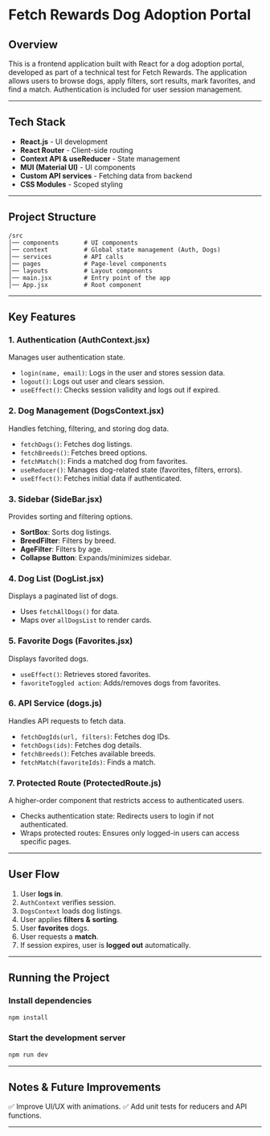 # Fetch Rewards Dog Adoption Portal

## Overview
This is a frontend application built with React for a dog adoption portal, developed as part of a technical test for Fetch Rewards. The application allows users to browse dogs, apply filters, sort results, mark favorites, and find a match. Authentication is included for user session management.

---

## Tech Stack
- **React.js** - UI development
- **React Router** - Client-side routing
- **Context API & useReducer** - State management
- **MUI (Material UI)** - UI components
- **Custom API services** - Fetching data from backend
- **CSS Modules** - Scoped styling

---

## Project Structure

```
/src
│── components       # UI components
│── context          # Global state management (Auth, Dogs)
│── services         # API calls
│── pages            # Page-level components
│── layouts          # Layout components
│── main.jsx         # Entry point of the app
│── App.jsx          # Root component
```

---

## Key Features

### 1. **Authentication (AuthContext.jsx)**
Manages user authentication state.
- `login(name, email)`: Logs in the user and stores session data.
- `logout()`: Logs out user and clears session.
- `useEffect()`: Checks session validity and logs out if expired.

### 2. **Dog Management (DogsContext.jsx)**
Handles fetching, filtering, and storing dog data.
- `fetchDogs()`: Fetches dog listings.
- `fetchBreeds()`: Fetches breed options.
- `fetchMatch()`: Finds a matched dog from favorites.
- `useReducer()`: Manages dog-related state (favorites, filters, errors).
- `useEffect()`: Fetches initial data if authenticated.

### 3. **Sidebar (SideBar.jsx)**
Provides sorting and filtering options.
- **SortBox**: Sorts dog listings.
- **BreedFilter**: Filters by breed.
- **AgeFilter**: Filters by age.
- **Collapse Button**: Expands/minimizes sidebar.

### 4. **Dog List (DogList.jsx)**
Displays a paginated list of dogs.
- Uses `fetchAllDogs()` for data.
- Maps over `allDogsList` to render cards.

### 5. **Favorite Dogs (Favorites.jsx)**
Displays favorited dogs.
- `useEffect()`: Retrieves stored favorites.
- `favoriteToggled action`: Adds/removes dogs from favorites.

### 6. **API Service (dogs.js)**
Handles API requests to fetch data.
- `fetchDogIds(url, filters)`: Fetches dog IDs.
- `fetchDogs(ids)`: Fetches dog details.
- `fetchBreeds()`: Fetches available breeds.
- `fetchMatch(favoriteIds)`: Finds a match.

### 7. **Protected Route (ProtectedRoute.js)**
A higher-order component that restricts access to authenticated users.
- Checks authentication state: Redirects users to login if not authenticated.
- Wraps protected routes: Ensures only logged-in users can access specific pages.

---

## User Flow
1. User **logs in**.
2. `AuthContext` verifies session.
3. `DogsContext` loads dog listings.
4. User applies **filters & sorting**.
5. User **favorites** dogs.
6. User requests a **match**.
7. If session expires, user is **logged out** automatically.

---

## Running the Project
### Install dependencies
```sh
npm install
```

### Start the development server
```sh
npm run dev
```

---

## Notes & Future Improvements
✅ Improve UI/UX with animations.
✅ Add unit tests for reducers and API functions.

---

